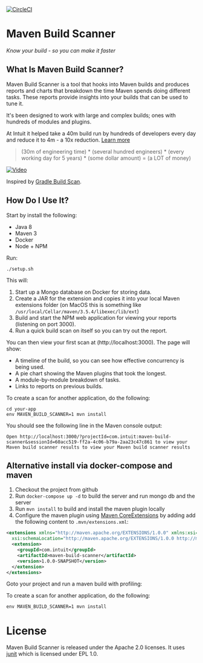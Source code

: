 [![CircleCI](https://circleci.com/gh/intuit/maven-build-scanner.svg?style=svg&circle-token=ba2bd2fce7c7779536df8819e5eefc8bc9f05706)](https://circleci.com/gh/intuit/maven-build-scanner)

# Maven Build Scanner

*Know your build - so you can make it faster*

## What Is Maven Build Scanner?

Maven Build Scanner is a tool that hooks into Maven builds and produces reports and charts that breakdown the time Maven spends doing different tasks. These reports provide insights into your builds that can be used to tune it. 

It's been designed to work with large and complex builds; ones with hundreds of modules and plugins.

At Intuit it helped take a 40m build run by hundreds of developers every day and reduce it to 4m - a 10x reduction.
[Learn more](https://medium.com/@alex_collins/10x-faster-maven-builds-at-intuit-5b7bb60c65e6)

> (30m of engineering time) * (several hundred engineers) * (every working day for 5 years) * (some dollar amount) = (a LOT of money) 

[![Video](https://img.youtube.com/vi/2tB63Wer-4E/0.jpg)](https://www.youtube.com/watch?v=2tB63Wer-4E)

Inspired by [Gradle Build Scan](https://scans.gradle.com/s/h2ily574bqb4g).

## How Do I Use It?

Start by install the following:

* Java 8
* Maven 3
* Docker
* Node + NPM

Run:

    ./setup.sh

This will:

1. Start up a Mongo database on Docker for storing data.
2. Create a JAR for the extension and copies it into your local Maven extensions folder (on MacOS this is something like `/usr/local/Cellar/maven/3.5.4/libexec/lib/ext`)
3. Build and start the NPM web application for viewing your reports (listening on port 3000).
4. Run a quick build scan on itself so you can try out the report.

You can then view your first scan at (http://localhost:3000). The page will show:

* A timeline of the build, so you can see how effective concurrency is being used.
* A pie chart showing the Maven plugins that took the longest.
* A module-by-module breakdown of tasks.
* Links to reports on previous builds.

To create a scan for another application, do the following:

    cd your-app
    env MAVEN_BUILD_SCANNER=1 mvn install

You should see the following line in the Maven console output:

    Open http://localhost:3000/?projectId=com.intuit:maven-build-scanner&sessionId=60acc519-ff2a-4c06-b79a-2aa23c47c861 to view your Maven build scanner results to view your Maven build scanner results


## Alternative install via docker-compose and maven 

1. Checkout the project from github
2. Run `docker-compose up -d` to build the server and run mongo db and the server
3. Run `mvn install` to build and install the maven plugin locally
4. Configure the maven plugin using [Maven CoreExtensions](https://maven.apache.org/ref/3.6.3/maven-embedder/core-extensions.html) 
   by adding add the following content to `.mvn/extensions.xml`:

```xml
<extensions xmlns="http://maven.apache.org/EXTENSIONS/1.0.0" xmlns:xsi="http://www.w3.org/2001/XMLSchema-instance"
  xsi:schemaLocation="http://maven.apache.org/EXTENSIONS/1.0.0 http://maven.apache.org/xsd/core-extensions-1.0.0.xsd">
  <extension>
    <groupId>com.intuit</groupId>
    <artifactId>maven-build-scanner</artifactId>
    <version>1.0.0-SNAPSHOT</version>
  </extension>
</extensions>
```
Goto your project and run a maven build with profiling:

To create a scan for another application, do the following:

    env MAVEN_BUILD_SCANNER=1 mvn install

# License
Maven Build Scanner is released under the Apache 2.0 licenses. It uses [junit]( https://junit.org/junit4/) which is licensed under EPL 1.0.
